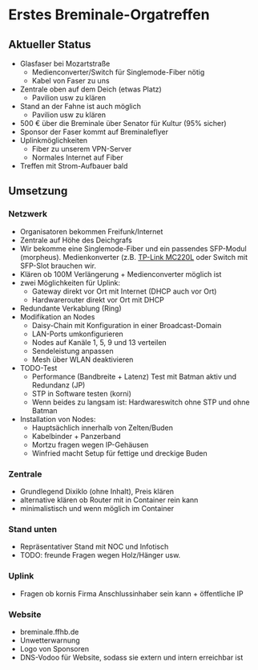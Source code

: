 # Erstes Breminale-Orgatreffen
## Aktueller Status
* Glasfaser bei Mozartstraße
  * Medienconverter/Switch für Singlemode-Fiber nötig 
  * Kabel von Faser zu uns
* Zentrale oben auf dem Deich (etwas Platz)
  * Pavilion usw zu klären 
* Stand an der Fahne ist auch möglich
  * Pavilion usw zu klären 
* 500 € über die Breminale über Senator für Kultur (95% sicher)
* Sponsor der Faser kommt auf Breminaleflyer
* Uplinkmöglichkeiten
  * Fiber zu unserem VPN-Server
  * Normales Internet auf Fiber
* Treffen mit Strom-Aufbauer bald

## Umsetzung

### Netzwerk
* Organisatoren bekommen Freifunk/Internet
* Zentrale auf Höhe des Deichgrafs
* Wir bekomme eine Singlemode-Fiber und ein passendes SFP-Modul (morpheus). Medienkonverter (z.B. [TP-Link MC220L](http://www.tp-link.com.de/products/details/?categoryid=225&model=MC220L) oder Switch mit SFP-Slot brauchen wir.
* Klären ob 100M Verlängerung + Medienconverter möglich ist
* zwei Möglichkeiten für Uplink:
  * Gateway direkt vor Ort mit Internet (DHCP auch vor Ort)
  * Hardwarerouter direkt vor Ort mit DHCP
* Redundante Verkablung (Ring)
* Modifikation an Nodes
  * Daisy-Chain mit Konfiguration in einer Broadcast-Domain
  * LAN-Ports umkonfigurieren
  * Nodes auf Kanäle 1, 5, 9 und 13 verteilen
  * Sendeleistung anpassen
  * Mesh über WLAN deaktivieren
* TODO-Test
  * Performance (Bandbreite + Latenz) Test mit Batman aktiv und Redundanz (JP)
  * STP in Software testen (korni)
  * Wenn beides zu langsam ist: Hardwareswitch ohne STP und ohne Batman
* Installation von Nodes:
  * Hauptsächlich innerhalb von Zelten/Buden
  * Kabelbinder + Panzerband
  * Mortzu fragen wegen IP-Gehäusen
  * Winfried macht Setup für fettige und dreckige Buden

### Zentrale
 * Grundlegend Dixiklo (ohne Inhalt), Preis klären
 * alternative klären ob Router mit in Container rein kann
 * minimalistisch und wenn möglich im Container

### Stand unten
 * Repräsentativer Stand mit NOC und Infotisch
 * TODO: freunde Fragen wegen Holz/Hänger usw.

### Uplink
* Fragen ob kornis Firma Anschlussinhaber sein kann + öffentliche IP

### Website
* breminale.ffhb.de
* Unwetterwarnung
* Logo von Sponsoren
* DNS-Vodoo für Website, sodass sie extern und intern erreichbar ist
